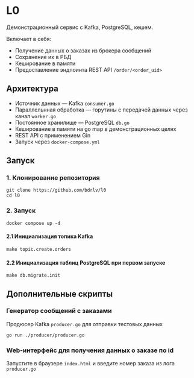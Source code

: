# L0
Демонстрационный сервис с Kafka, PostgreSQL, кешем.

Включает в себя:
- Получение данных о заказах из брокера сообщений
- Сохранение их в РБД
- Кеширование в памяти
- Предоставление эндпоинта REST API `/order/<order_uid>`

## Архитектура
- Источник данных — Kafka `consumer.go`
- Параллельнная обработка — горутины с передачей данных через канал `worker.go`
- Постоянное хранилище — PostgreSQL `db.go`
- Кеширование в памяти на go map в демонстрационных целях
- REST API с применением Gin
- Запуск через `docker-compose.yml`

## Запуск
### 1. Клонирование репозитория
```
git clone https://github.com/bdrlv/l0
cd l0
```
### 2. Запуск
```
docker compose up -d
```
#### 2.1 Инициализация топика Kafka 
```
make topic.create.orders
```
#### 2.2 Инициализация таблиц PostgreSQL при первом запуске
```
make db.migrate.init
```

## Дополнительные скрипты
### Генератор сообщений с заказами
Продюсер Kafka `producer.go` для отправки тестовых данных
```
go run ./producer/producer.go
```
### Web-интерфейс для получения данных о заказе по id
Запустите в браузере `index.html` и введите номер заказа из лога `producer.go`
